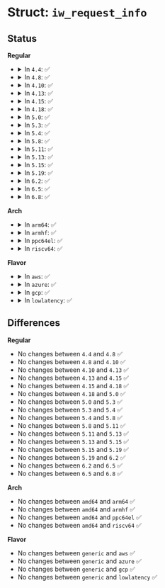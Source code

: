 # Struct: <code>iw_request_info</code>

## Status
<b>Regular</b>
<ul>
<li>
<details>
<summary>In <code>4.4</code>: ✅</summary>

```c
struct iw_request_info {
    __u16 cmd;
    __u16 flags;
};
```
</details>
</li>
<li>
<details>
<summary>In <code>4.8</code>: ✅</summary>

```c
struct iw_request_info {
    __u16 cmd;
    __u16 flags;
};
```
</details>
</li>
<li>
<details>
<summary>In <code>4.10</code>: ✅</summary>

```c
struct iw_request_info {
    __u16 cmd;
    __u16 flags;
};
```
</details>
</li>
<li>
<details>
<summary>In <code>4.13</code>: ✅</summary>

```c
struct iw_request_info {
    __u16 cmd;
    __u16 flags;
};
```
</details>
</li>
<li>
<details>
<summary>In <code>4.15</code>: ✅</summary>

```c
struct iw_request_info {
    __u16 cmd;
    __u16 flags;
};
```
</details>
</li>
<li>
<details>
<summary>In <code>4.18</code>: ✅</summary>

```c
struct iw_request_info {
    __u16 cmd;
    __u16 flags;
};
```
</details>
</li>
<li>
<details>
<summary>In <code>5.0</code>: ✅</summary>

```c
struct iw_request_info {
    __u16 cmd;
    __u16 flags;
};
```
</details>
</li>
<li>
<details>
<summary>In <code>5.3</code>: ✅</summary>

```c
struct iw_request_info {
    __u16 cmd;
    __u16 flags;
};
```
</details>
</li>
<li>
<details>
<summary>In <code>5.4</code>: ✅</summary>

```c
struct iw_request_info {
    __u16 cmd;
    __u16 flags;
};
```
</details>
</li>
<li>
<details>
<summary>In <code>5.8</code>: ✅</summary>

```c
struct iw_request_info {
    __u16 cmd;
    __u16 flags;
};
```
</details>
</li>
<li>
<details>
<summary>In <code>5.11</code>: ✅</summary>

```c
struct iw_request_info {
    __u16 cmd;
    __u16 flags;
};
```
</details>
</li>
<li>
<details>
<summary>In <code>5.13</code>: ✅</summary>

```c
struct iw_request_info {
    __u16 cmd;
    __u16 flags;
};
```
</details>
</li>
<li>
<details>
<summary>In <code>5.15</code>: ✅</summary>

```c
struct iw_request_info {
    __u16 cmd;
    __u16 flags;
};
```
</details>
</li>
<li>
<details>
<summary>In <code>5.19</code>: ✅</summary>

```c
struct iw_request_info {
    __u16 cmd;
    __u16 flags;
};
```
</details>
</li>
<li>
<details>
<summary>In <code>6.2</code>: ✅</summary>

```c
struct iw_request_info {
    __u16 cmd;
    __u16 flags;
};
```
</details>
</li>
<li>
<details>
<summary>In <code>6.5</code>: ✅</summary>

```c
struct iw_request_info {
    __u16 cmd;
    __u16 flags;
};
```
</details>
</li>
<li>
<details>
<summary>In <code>6.8</code>: ✅</summary>

```c
struct iw_request_info {
    __u16 cmd;
    __u16 flags;
};
```
</details>
</li>
</ul>
<b>Arch</b>
<ul>
<li>
<details>
<summary>In <code>arm64</code>: ✅</summary>

```c
struct iw_request_info {
    __u16 cmd;
    __u16 flags;
};
```
</details>
</li>
<li>
<details>
<summary>In <code>armhf</code>: ✅</summary>

```c
struct iw_request_info {
    __u16 cmd;
    __u16 flags;
};
```
</details>
</li>
<li>
<details>
<summary>In <code>ppc64el</code>: ✅</summary>

```c
struct iw_request_info {
    __u16 cmd;
    __u16 flags;
};
```
</details>
</li>
<li>
<details>
<summary>In <code>riscv64</code>: ✅</summary>

```c
struct iw_request_info {
    __u16 cmd;
    __u16 flags;
};
```
</details>
</li>
</ul>
<b>Flavor</b>
<ul>
<li>
<details>
<summary>In <code>aws</code>: ✅</summary>

```c
struct iw_request_info {
    __u16 cmd;
    __u16 flags;
};
```
</details>
</li>
<li>
<details>
<summary>In <code>azure</code>: ✅</summary>

```c
struct iw_request_info {
    __u16 cmd;
    __u16 flags;
};
```
</details>
</li>
<li>
<details>
<summary>In <code>gcp</code>: ✅</summary>

```c
struct iw_request_info {
    __u16 cmd;
    __u16 flags;
};
```
</details>
</li>
<li>
<details>
<summary>In <code>lowlatency</code>: ✅</summary>

```c
struct iw_request_info {
    __u16 cmd;
    __u16 flags;
};
```
</details>
</li>
</ul>

## Differences
<b>Regular</b>
<ul>
<li>
No changes between <code>4.4</code> and <code>4.8</code> ✅
</li>
<li>
No changes between <code>4.8</code> and <code>4.10</code> ✅
</li>
<li>
No changes between <code>4.10</code> and <code>4.13</code> ✅
</li>
<li>
No changes between <code>4.13</code> and <code>4.15</code> ✅
</li>
<li>
No changes between <code>4.15</code> and <code>4.18</code> ✅
</li>
<li>
No changes between <code>4.18</code> and <code>5.0</code> ✅
</li>
<li>
No changes between <code>5.0</code> and <code>5.3</code> ✅
</li>
<li>
No changes between <code>5.3</code> and <code>5.4</code> ✅
</li>
<li>
No changes between <code>5.4</code> and <code>5.8</code> ✅
</li>
<li>
No changes between <code>5.8</code> and <code>5.11</code> ✅
</li>
<li>
No changes between <code>5.11</code> and <code>5.13</code> ✅
</li>
<li>
No changes between <code>5.13</code> and <code>5.15</code> ✅
</li>
<li>
No changes between <code>5.15</code> and <code>5.19</code> ✅
</li>
<li>
No changes between <code>5.19</code> and <code>6.2</code> ✅
</li>
<li>
No changes between <code>6.2</code> and <code>6.5</code> ✅
</li>
<li>
No changes between <code>6.5</code> and <code>6.8</code> ✅
</li>
</ul>
<b>Arch</b>
<ul>
<li>
No changes between <code>amd64</code> and <code>arm64</code> ✅
</li>
<li>
No changes between <code>amd64</code> and <code>armhf</code> ✅
</li>
<li>
No changes between <code>amd64</code> and <code>ppc64el</code> ✅
</li>
<li>
No changes between <code>amd64</code> and <code>riscv64</code> ✅
</li>
</ul>
<b>Flavor</b>
<ul>
<li>
No changes between <code>generic</code> and <code>aws</code> ✅
</li>
<li>
No changes between <code>generic</code> and <code>azure</code> ✅
</li>
<li>
No changes between <code>generic</code> and <code>gcp</code> ✅
</li>
<li>
No changes between <code>generic</code> and <code>lowlatency</code> ✅
</li>
</ul>
